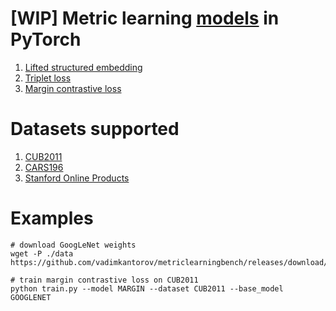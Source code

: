 # [WIP] Metric learning [models](./model.py) in PyTorch
1. [Lifted structured embedding](https://arxiv.org/abs/1511.06452)
2. [Triplet loss](https://arxiv.org/abs/1503.03832)
3. [Margin contrastive loss](https://arxiv.org/abs/1706.07567)

# Datasets supported
1. [CUB2011](http://www.vision.caltech.edu/visipedia/CUB-200-2011.html)
2. [CARS196](http://ai.stanford.edu/~jkrause/cars/car_dataset.html)
3. [Stanford Online Products](http://cvgl.stanford.edu/projects/lifted_struct/)

# Examples
```shell
# download GoogLeNet weights
wget -P ./data https://github.com/vadimkantorov/metriclearningbench/releases/download/data/googlenet.h5

# train margin contrastive loss on CUB2011
python train.py --model MARGIN --dataset CUB2011 --base_model GOOGLENET
```
